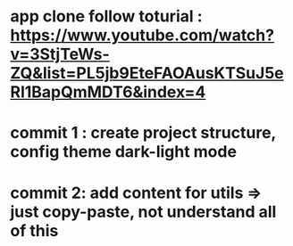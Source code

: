 # app clone follow toturial : https://www.youtube.com/watch?v=3StjTeWs-ZQ&list=PL5jb9EteFAOAusKTSuJ5eRl1BapQmMDT6&index=4

# commit 1 : create project structure, config theme dark-light mode
# commit 2: add content for utils => just copy-paste, not understand all of this

